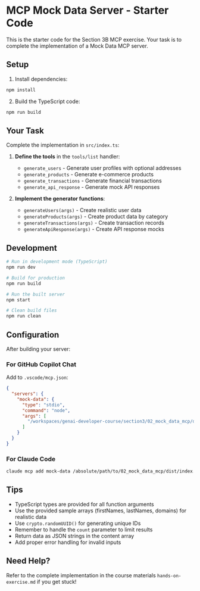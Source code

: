 # MCP Mock Data Server - Starter Code

This is the starter code for the Section 3B MCP exercise. Your task is to complete the implementation of a Mock Data MCP server.

## Setup

1. Install dependencies:

```bash
npm install
```

2. Build the TypeScript code:

```bash
npm run build
```

## Your Task

Complete the implementation in `src/index.ts`:

1. **Define the tools** in the `tools/list` handler:

   - `generate_users` - Generate user profiles with optional addresses
   - `generate_products` - Generate e-commerce products
   - `generate_transactions` - Generate financial transactions
   - `generate_api_response` - Generate mock API responses

2. **Implement the generator functions**:
   - `generateUsers(args)` - Create realistic user data
   - `generateProducts(args)` - Create product data by category
   - `generateTransactions(args)` - Create transaction records
   - `generateApiResponse(args)` - Create API response mocks

## Development

```bash
# Run in development mode (TypeScript)
npm run dev

# Build for production
npm run build

# Run the built server
npm start

# Clean build files
npm run clean
```

## Configuration

After building your server:

### For GitHub Copilot Chat

Add to `.vscode/mcp.json`:

```json
{
  "servers": {
    "mock-data": {
      "type": "stdio",
      "command": "node",
      "args": [
        "/workspaces/genai-developer-course/section3/02_mock_data_mcp/dist/index.js"
      ]
    }
  }
}
```

### For Claude Code

```bash
claude mcp add mock-data /absolute/path/to/02_mock_data_mcp/dist/index.js
```

## Tips

- TypeScript types are provided for all function arguments
- Use the provided sample arrays (firstNames, lastNames, domains) for realistic data
- Use `crypto.randomUUID()` for generating unique IDs
- Remember to handle the `count` parameter to limit results
- Return data as JSON strings in the content array
- Add proper error handling for invalid inputs

## Need Help?

Refer to the complete implementation in the course materials `hands-on-exercise.md` if you get stuck!
